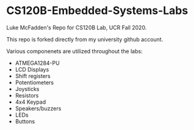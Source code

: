 # CS120B-Embedded-Systems-Labs
Luke McFadden's Repo for CS120B Lab, UCR Fall 2020.

This repo is forked directly from my university github account.

Various componenets are utilized throughout the labs:
- ATMEGA1284-PU
- LCD Displays
- Shift registers
- Potentiometers
- Joysticks
- Resistors
- 4x4 Keypad
- Speakers/buzzers
- LEDs
- Buttons

